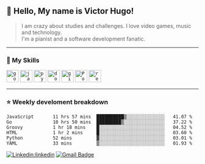 ## 💜 Hello, My name is <strong>Victor Hugo!</strong>

> I am crazy about studies and challenges. I love video games, music and technology.<br>
I'm a pianist and a software development fanatic.
----

### 🚀 My Skills

<code><img height="32" src="https://cdn.jsdelivr.net/gh/devicons/devicon/icons/go/go-original.svg" alt="go"/></code>
<code><img height="32" src="https://cdn.jsdelivr.net/gh/devicons/devicon/icons/java/java-plain.svg" alt="java"/></code>
<code><img height="32" src="https://cdn.jsdelivr.net/gh/devicons/devicon/icons/python/python-plain.svg" alt="python"/></code>
<code><img height="32" src="https://cdn.jsdelivr.net/gh/devicons/devicon/icons/docker/docker-plain.svg" alt="docker"/></code>
<code><img height="32" src="https://cdn.jsdelivr.net/gh/devicons/devicon/icons/git/git-plain.svg" alt="git"/></code>
<code><img height="32" src="https://cdn.jsdelivr.net/gh/devicons/devicon/icons/postgresql/postgresql-plain.svg" alt="PostegreSQL"/></code>
<code><img height="32" src="https://cdn.jsdelivr.net/gh/devicons/devicon/icons/redis/redis-plain.svg" alt="redis"/></code>

---

### ⭐ Weekly develoment breakdown
<!--START_SECTION:waka-->

```text
JavaScript       11 hrs 57 mins  ██████████▒░░░░░░░░░░░░░░   41.07 %
Go               10 hrs 50 mins  █████████▒░░░░░░░░░░░░░░░   37.22 %
Groovy           1 hr 18 mins    █░░░░░░░░░░░░░░░░░░░░░░░░   04.52 %
HTML             1 hr 2 mins     █░░░░░░░░░░░░░░░░░░░░░░░░   03.60 %
Python           52 mins         ▓░░░░░░░░░░░░░░░░░░░░░░░░   03.01 %
YAML             33 mins         ▒░░░░░░░░░░░░░░░░░░░░░░░░   01.93 %
```

<!--END_SECTION:waka-->

[![Linkedin:linkedin](https://img.shields.io/badge/-linkedin-blue?style=flat-square&logo=Linkedin&logoColor=white&link=https://www.linkedin.com/in/victorvcruz/)](https://www.linkedin.com/in/victorvcruz/)
[![Gmail Badge](https://img.shields.io/badge/-gmail-006bed?style=flat-square&logo=Gmail&logoColor=white&link=mailto:hugov4308@gmail.com)](mailto:hugov4308@gmail.com) 
